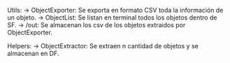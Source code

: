 Utils:
->  ObjectExporter:
    Se exporta en formato CSV toda la información de un objeto.
->  ObjectList:
    Se listan en terminal todos los objetos dentro de SF.
->  /out:
    Se almacenan los csv de los objetos extraidos por ObjectExporter.

Helpers:
->  ObjectExtractor:
    Se extraen n cantidad de objetos y se almacenan en DF.